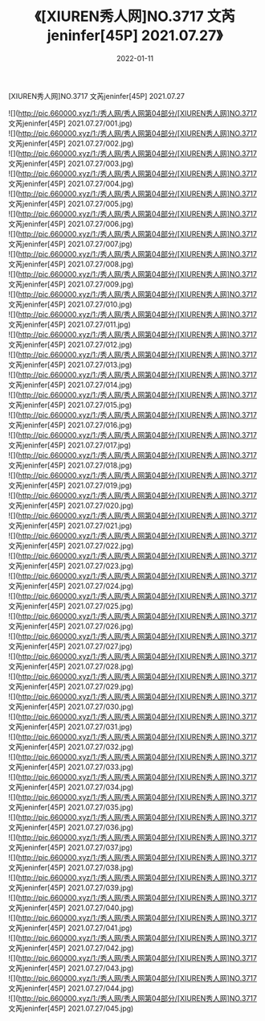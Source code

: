 ﻿---
layout: post
title:  《[XIUREN秀人网]NO.3717 文芮jeninfer[45P] 2021.07.27》
date:   2022-01-11
img: http://pic.660000.xyz/1:/秀人网/秀人网第04部分/[XIUREN秀人网]NO.3717 文芮jeninfer[45P] 2021.07.27/000.jpg
categories: [美女, 清纯, 唯美]
---

[XIUREN秀人网]NO.3717 文芮jeninfer[45P] 2021.07.27

 ![](http://pic.660000.xyz/1:/秀人网/秀人网第04部分/[XIUREN秀人网]NO.3717 文芮jeninfer[45P] 2021.07.27/001.jpg) <br>![](http://pic.660000.xyz/1:/秀人网/秀人网第04部分/[XIUREN秀人网]NO.3717 文芮jeninfer[45P] 2021.07.27/002.jpg) <br>![](http://pic.660000.xyz/1:/秀人网/秀人网第04部分/[XIUREN秀人网]NO.3717 文芮jeninfer[45P] 2021.07.27/003.jpg) <br>![](http://pic.660000.xyz/1:/秀人网/秀人网第04部分/[XIUREN秀人网]NO.3717 文芮jeninfer[45P] 2021.07.27/004.jpg) <br>![](http://pic.660000.xyz/1:/秀人网/秀人网第04部分/[XIUREN秀人网]NO.3717 文芮jeninfer[45P] 2021.07.27/005.jpg) <br>![](http://pic.660000.xyz/1:/秀人网/秀人网第04部分/[XIUREN秀人网]NO.3717 文芮jeninfer[45P] 2021.07.27/006.jpg) <br>![](http://pic.660000.xyz/1:/秀人网/秀人网第04部分/[XIUREN秀人网]NO.3717 文芮jeninfer[45P] 2021.07.27/007.jpg) <br>![](http://pic.660000.xyz/1:/秀人网/秀人网第04部分/[XIUREN秀人网]NO.3717 文芮jeninfer[45P] 2021.07.27/008.jpg) <br>![](http://pic.660000.xyz/1:/秀人网/秀人网第04部分/[XIUREN秀人网]NO.3717 文芮jeninfer[45P] 2021.07.27/009.jpg) <br>![](http://pic.660000.xyz/1:/秀人网/秀人网第04部分/[XIUREN秀人网]NO.3717 文芮jeninfer[45P] 2021.07.27/010.jpg) <br>![](http://pic.660000.xyz/1:/秀人网/秀人网第04部分/[XIUREN秀人网]NO.3717 文芮jeninfer[45P] 2021.07.27/011.jpg) <br>![](http://pic.660000.xyz/1:/秀人网/秀人网第04部分/[XIUREN秀人网]NO.3717 文芮jeninfer[45P] 2021.07.27/012.jpg) <br>![](http://pic.660000.xyz/1:/秀人网/秀人网第04部分/[XIUREN秀人网]NO.3717 文芮jeninfer[45P] 2021.07.27/013.jpg) <br>![](http://pic.660000.xyz/1:/秀人网/秀人网第04部分/[XIUREN秀人网]NO.3717 文芮jeninfer[45P] 2021.07.27/014.jpg) <br>![](http://pic.660000.xyz/1:/秀人网/秀人网第04部分/[XIUREN秀人网]NO.3717 文芮jeninfer[45P] 2021.07.27/015.jpg) <br>![](http://pic.660000.xyz/1:/秀人网/秀人网第04部分/[XIUREN秀人网]NO.3717 文芮jeninfer[45P] 2021.07.27/016.jpg) <br>![](http://pic.660000.xyz/1:/秀人网/秀人网第04部分/[XIUREN秀人网]NO.3717 文芮jeninfer[45P] 2021.07.27/017.jpg) <br>![](http://pic.660000.xyz/1:/秀人网/秀人网第04部分/[XIUREN秀人网]NO.3717 文芮jeninfer[45P] 2021.07.27/018.jpg) <br>![](http://pic.660000.xyz/1:/秀人网/秀人网第04部分/[XIUREN秀人网]NO.3717 文芮jeninfer[45P] 2021.07.27/019.jpg) <br>![](http://pic.660000.xyz/1:/秀人网/秀人网第04部分/[XIUREN秀人网]NO.3717 文芮jeninfer[45P] 2021.07.27/020.jpg) <br>![](http://pic.660000.xyz/1:/秀人网/秀人网第04部分/[XIUREN秀人网]NO.3717 文芮jeninfer[45P] 2021.07.27/021.jpg) <br>![](http://pic.660000.xyz/1:/秀人网/秀人网第04部分/[XIUREN秀人网]NO.3717 文芮jeninfer[45P] 2021.07.27/022.jpg) <br>![](http://pic.660000.xyz/1:/秀人网/秀人网第04部分/[XIUREN秀人网]NO.3717 文芮jeninfer[45P] 2021.07.27/023.jpg) <br>![](http://pic.660000.xyz/1:/秀人网/秀人网第04部分/[XIUREN秀人网]NO.3717 文芮jeninfer[45P] 2021.07.27/024.jpg) <br>![](http://pic.660000.xyz/1:/秀人网/秀人网第04部分/[XIUREN秀人网]NO.3717 文芮jeninfer[45P] 2021.07.27/025.jpg) <br>![](http://pic.660000.xyz/1:/秀人网/秀人网第04部分/[XIUREN秀人网]NO.3717 文芮jeninfer[45P] 2021.07.27/026.jpg) <br>![](http://pic.660000.xyz/1:/秀人网/秀人网第04部分/[XIUREN秀人网]NO.3717 文芮jeninfer[45P] 2021.07.27/027.jpg) <br>![](http://pic.660000.xyz/1:/秀人网/秀人网第04部分/[XIUREN秀人网]NO.3717 文芮jeninfer[45P] 2021.07.27/028.jpg) <br>![](http://pic.660000.xyz/1:/秀人网/秀人网第04部分/[XIUREN秀人网]NO.3717 文芮jeninfer[45P] 2021.07.27/029.jpg) <br>![](http://pic.660000.xyz/1:/秀人网/秀人网第04部分/[XIUREN秀人网]NO.3717 文芮jeninfer[45P] 2021.07.27/030.jpg) <br>![](http://pic.660000.xyz/1:/秀人网/秀人网第04部分/[XIUREN秀人网]NO.3717 文芮jeninfer[45P] 2021.07.27/031.jpg) <br>![](http://pic.660000.xyz/1:/秀人网/秀人网第04部分/[XIUREN秀人网]NO.3717 文芮jeninfer[45P] 2021.07.27/032.jpg) <br>![](http://pic.660000.xyz/1:/秀人网/秀人网第04部分/[XIUREN秀人网]NO.3717 文芮jeninfer[45P] 2021.07.27/033.jpg) <br>![](http://pic.660000.xyz/1:/秀人网/秀人网第04部分/[XIUREN秀人网]NO.3717 文芮jeninfer[45P] 2021.07.27/034.jpg) <br>![](http://pic.660000.xyz/1:/秀人网/秀人网第04部分/[XIUREN秀人网]NO.3717 文芮jeninfer[45P] 2021.07.27/035.jpg) <br>![](http://pic.660000.xyz/1:/秀人网/秀人网第04部分/[XIUREN秀人网]NO.3717 文芮jeninfer[45P] 2021.07.27/036.jpg) <br>![](http://pic.660000.xyz/1:/秀人网/秀人网第04部分/[XIUREN秀人网]NO.3717 文芮jeninfer[45P] 2021.07.27/037.jpg) <br>![](http://pic.660000.xyz/1:/秀人网/秀人网第04部分/[XIUREN秀人网]NO.3717 文芮jeninfer[45P] 2021.07.27/038.jpg) <br>![](http://pic.660000.xyz/1:/秀人网/秀人网第04部分/[XIUREN秀人网]NO.3717 文芮jeninfer[45P] 2021.07.27/039.jpg) <br>![](http://pic.660000.xyz/1:/秀人网/秀人网第04部分/[XIUREN秀人网]NO.3717 文芮jeninfer[45P] 2021.07.27/040.jpg) <br>![](http://pic.660000.xyz/1:/秀人网/秀人网第04部分/[XIUREN秀人网]NO.3717 文芮jeninfer[45P] 2021.07.27/041.jpg) <br>![](http://pic.660000.xyz/1:/秀人网/秀人网第04部分/[XIUREN秀人网]NO.3717 文芮jeninfer[45P] 2021.07.27/042.jpg) <br>![](http://pic.660000.xyz/1:/秀人网/秀人网第04部分/[XIUREN秀人网]NO.3717 文芮jeninfer[45P] 2021.07.27/043.jpg) <br>![](http://pic.660000.xyz/1:/秀人网/秀人网第04部分/[XIUREN秀人网]NO.3717 文芮jeninfer[45P] 2021.07.27/044.jpg) <br>![](http://pic.660000.xyz/1:/秀人网/秀人网第04部分/[XIUREN秀人网]NO.3717 文芮jeninfer[45P] 2021.07.27/045.jpg) <br>